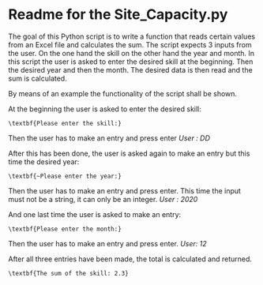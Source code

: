 # Readme for the Site_Capacity.py

The goal of this Python script is to write a function that reads certain values from an Excel file and calculates the sum. The script expects 3 inputs from the user. On the one hand the skill on the other hand the year and month. In this script the user is asked to enter the desired skill at the beginning. Then the desired year and then the month. The desired data is then read and the sum is calculated. 

By means of an example the functionality of the script shall be shown.

At the beginning the user is asked to enter the desired skill: 
	
	\textbf{Please enter the skill:}

Then the user has to make an entry and press enter 
	 *User : DD*

After this has been done, the user is asked again to make an entry but this time the desired year:
	
	\textbf{~Please enter the year:}

Then the user has to make an entry and press enter. This time the input must not be a string, it can only be an integer.
	*User : 2020*

And one last time the user is asked to make an entry:
	
	\textbf{Please enter the month:}

Then the user has to make an entry and press enter.
	*User: 12*

After all three entries have been made, the total is calculated and returned.

	\textbf{The sum of the skill: 2.3}

